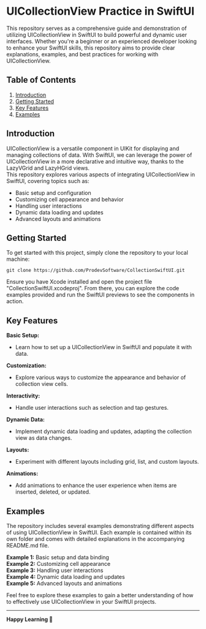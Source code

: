 # UICollectionView Practice in SwiftUI

This repository serves as a comprehensive guide and demonstration of utilizing UICollectionView in SwiftUI to build powerful and dynamic user interfaces. Whether you're a beginner or an experienced developer looking to enhance your SwiftUI skills, this repository aims to provide clear explanations, examples, and best practices for working with UICollectionView.  

## Table of Contents

1. [Introduction](#introduction)
2. [Getting Started](#getting-started)
3. [Key Features](#key-features)
4. [Examples](#examples)

## Introduction

UICollectionView is a versatile component in UIKit for displaying and managing collections of data. With SwiftUI, we can leverage the power of UICollectionView in a more declarative and intuitive way, thanks to the LazyVGrid and LazyHGrid views.  
This repository explores various aspects of integrating UICollectionView in SwiftUI, covering topics such as:  
- Basic setup and configuration  
- Customizing cell appearance and behavior  
- Handling user interactions  
- Dynamic data loading and updates  
- Advanced layouts and animations

## Getting Started  

To get started with this project, simply clone the repository to your local machine:  
```
git clone https://github.com/ProdevSoftware/CollectionSwiftUI.git
```
Ensure you have Xcode installed and open the project file "CollectionSwiftUI.xcodeproj". From there, you can explore the code examples provided and run the SwiftUI previews to see the components in action.  

## Key Features

**Basic Setup:**  
- Learn how to set up a UICollectionView in SwiftUI and populate it with data.  

**Customization:**  
- Explore various ways to customize the appearance and behavior of collection view cells.  

**Interactivity:**  
- Handle user interactions such as selection and tap gestures.  

**Dynamic Data:**  
- Implement dynamic data loading and updates, adapting the collection view as data changes.  

**Layouts:**  
- Experiment with different layouts including grid, list, and custom layouts.  

**Animations:**  
- Add animations to enhance the user experience when items are inserted, deleted, or updated.  

## Examples 
The repository includes several examples demonstrating different aspects of using UICollectionView in SwiftUI. Each example is contained within its own folder and comes with detailed explanations in the accompanying README.md file.  

**Example 1:** Basic setup and data binding  
**Example 2:** Customizing cell appearance  
**Example 3:** Handling user interactions  
**Example 4:** Dynamic data loading and updates  
**Example 5:** Advanced layouts and animations  

Feel free to explore these examples to gain a better understanding of how to effectively use UICollectionView in your SwiftUI projects.  

------------------------------------------------------  

**Happy Learning 🚀**
